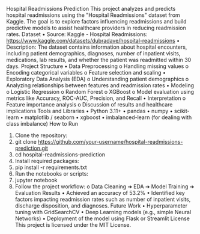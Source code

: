 Hospital Readmissions Prediction
This project analyzes and predicts hospital readmissions using the "Hospital Readmissions" dataset from Kaggle.
The goal is to explore factors influencing readmissions and build predictive models to assist healthcare providers in reducing readmission rates.
Dataset
•	Source: Kaggle - Hospital Readmissions: https://www.kaggle.com/datasets/dubradave/hospital-readmissions
•	Description:
  The dataset contains information about hospital encounters, including patient demographics, diagnoses, number of inpatient visits, medications, lab results, and whether the patient was readmitted within 30 days.
Project Structure
•	Data Preprocessing
o	Handling missing values
o	Encoding categorical variables
o	Feature selection and scaling
•	Exploratory Data Analysis (EDA)
o	Understanding patient demographics
o	Analyzing relationships between features and readmission rates
•	Modeling
o	Logistic Regression
o	Random Forest
o	XGBoost
o	Model evaluation using metrics like Accuracy, ROC-AUC, Precision, and Recall
•	Interpretation
o	Feature importance analysis
o	Discussion of results and healthcare implications
Tools and Libraries
•	Python 3.11+
•	pandas
•	numpy
•	scikit-learn
•	matplotlib / seaborn
•	xgboost
•	imbalanced-learn (for dealing with class imbalance)
How to Run
1.	Clone the repository:
2.	git clone https://github.com/your-username/hospital-readmissions-prediction.git
3.	cd hospital-readmissions-prediction
4.	Install required packages:
5.	pip install -r requirements.txt
6.	Run the notebooks or scripts:
7.	jupyter notebook
8.	Follow the project workflow:
o	Data Cleaning ➔ EDA ➔ Model Training ➔ Evaluation
Results
•	Achieved an accuracy of 53.2% 
•	Identified key factors impacting readmission rates such as number of inpatient visits, discharge disposition, and diagnoses.
Future Work
•	Hyperparameter tuning with GridSearchCV
•	Deep Learning models (e.g., simple Neural Networks)
•	Deployment of the model using Flask or Streamlit
License
This project is licensed under the MIT License.


